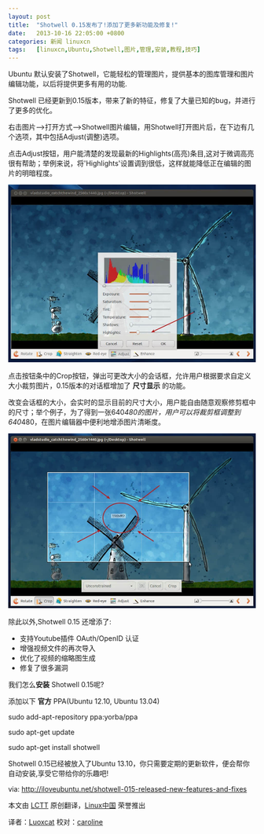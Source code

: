 ```yaml
---
layout: post
title:	"Shotwell 0.15发布了!添加了更多新功能及修复!"
date:	2013-10-16 22:05:00 +0800 
categories:	新闻 linuxcn 
tags:	[linuxcn,Ubuntu,Shotwell,图片,管理,安装,教程,技巧]
---
```



Ubuntu 默认安装了Shotwell，它能轻松的管理图片，提供基本的图库管理和图片编辑功能，以后将提供更多有用的功能.


Shotwell 已经更新到0.15版本，带来了新的特征，修复了大量已知的bug，并进行了更多的优化。


右击图片-->打开方式-->Shotwell图片编辑，用Shotwell打开图片后，在下边有几个选项，其中包括Adjust(调整)选项。


点击Adjust按钮，用户能清楚的发现最新的Highlights(高亮)条目,这对于微调高亮很有帮助；举例来说，将'Highlights'设置调到很低，这样就能降低正在编辑的图片的明暗程度。


 ![](/Asserts/Images/album/201310/16/143527bdpwbwry9o0w9dpz.jpg)


点击按钮条中的Crop按钮，弹出可更改大小的会话框，允许用户根据要求自定义大小裁剪图片，0.15版本的对话框增加了 **尺寸显示** 的功能。


改变会话框的大小，会实时的显示目前的尺寸大小，用户能自由随意观察修剪框中的尺寸；举个例子，为了得到一张640*480的图片，用户可以将裁剪框调整到640*480，在图片编辑器中便利地增添图片清晰度。


 ![](/Asserts/Images/album/201310/16/143529ox8b89d8tbnreev6.jpg)


除此以外,Shotwell 0.15 还增添了:


* 支持Youtube插件 OAuth/OpenID 认证
* 增强视频文件的再次导入
* 优化了视频的缩略图生成
* 修复了很多漏洞


我们怎么**安装** Shotwell 0.15呢?


添加以下 **官方** PPA(Ubuntu 12.10, Ubuntu 13.04)


sudo add-apt-repository ppa:yorba/ppa 


 


sudo apt-get update


sudo apt-get install shotwell


Shotwell 0.15已经被放入了Ubuntu 13.10，你只需要定期的更新软件，便会帮你自动安装,享受它带给你的乐趣吧!


 


via: <http://iloveubuntu.net/shotwell-015-released-new-features-and-fixes>


本文由 [LCTT](https://github.com/LCTT/TranslateProject) 原创翻译，[Linux中国](http://linux.cn/) 荣誉推出


译者：[Luoxcat](https://github.com/Luoxcat) 校对：[caroline](https://github.com/carolinewuyan)
